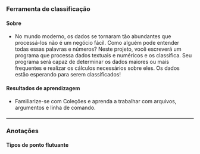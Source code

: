 ### Ferramenta de classificação
#### Sobre
* No mundo moderno, os dados se tornaram tão abundantes que processá-los não é um negócio fácil. Como alguém pode entender todas essas palavras e números? Neste projeto, você escreverá um programa que processa dados textuais e numéricos e os classifica. Seu programa será capaz de determinar os dados maiores ou mais frequentes e realizar os cálculos necessários sobre eles. Os dados estão esperando para serem classificados!
#### Resultados de aprendizagem
* Familiarize-se com Coleções e aprenda a trabalhar com arquivos, argumentos e linha de comando.
#### <hr>
### Anotações
#### Tipos de ponto flutuante 
